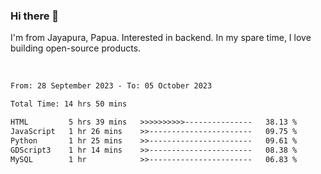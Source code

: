 ### Hi there 👋

I'm from Jayapura, Papua. Interested in backend. In my spare time, I love building open-source products.

<br>

 
 <!--START_SECTION:waka-->

```txt
From: 28 September 2023 - To: 05 October 2023

Total Time: 14 hrs 50 mins

HTML         5 hrs 39 mins   >>>>>>>>>>---------------   38.13 %
JavaScript   1 hr 26 mins    >>-----------------------   09.75 %
Python       1 hr 25 mins    >>-----------------------   09.61 %
GDScript3    1 hr 14 mins    >>-----------------------   08.38 %
MySQL        1 hr            >>-----------------------   06.83 %
```

<!--END_SECTION:waka-->
